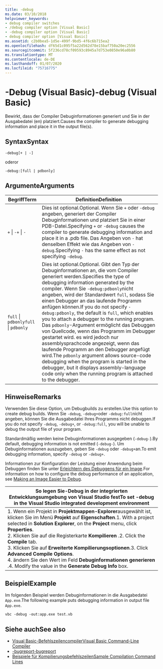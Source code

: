 ```yaml
---
title: -debug
ms.date: 03/10/2018
helpviewer_keywords:
- debug compiler switches
- /debug compiler option [Visual Basic]
- -debug compiler option [Visual Basic]
- debug compiler option [Visual Basic]
ms.assetid: c2b0bea5-1d5e-499f-9bd5-4f6c6b715ea2
ms.openlocfilehash: df65d1c095f5a22d562d78e15baf750a20ec2556
ms.sourcegitcommit: 5f236cd78cf09593c8945a7d753e0850e96a0b80
ms.translationtype: MT
ms.contentlocale: de-DE
ms.lasthandoff: 01/07/2020
ms.locfileid: "75716775"
---
```

# <a name="-debug-visual-basic"></a><span data-ttu-id="0cbeb-102">-Debug (Visual Basic)</span><span class="sxs-lookup"><span data-stu-id="0cbeb-102">-debug (Visual Basic)</span></span>

<span data-ttu-id="0cbeb-103">Bewirkt, dass der Compiler Debuginformationen generiert und Sie in der Ausgabedatei (en) platziert.</span><span class="sxs-lookup"><span data-stu-id="0cbeb-103">Causes the compiler to generate debugging information and place it in the output file(s).</span></span>

## <a name="syntax"></a><span data-ttu-id="0cbeb-104">Syntax</span><span class="sxs-lookup"><span data-stu-id="0cbeb-104">Syntax</span></span>

```console
-debug[+ | -]
```

<span data-ttu-id="0cbeb-105">oder</span><span class="sxs-lookup"><span data-stu-id="0cbeb-105">or</span></span>

```console
-debug:[full | pdbonly]
```

## <a name="arguments"></a><span data-ttu-id="0cbeb-106">Argumente</span><span class="sxs-lookup"><span data-stu-id="0cbeb-106">Arguments</span></span>

|<span data-ttu-id="0cbeb-107">Begriff</span><span class="sxs-lookup"><span data-stu-id="0cbeb-107">Term</span></span>|<span data-ttu-id="0cbeb-108">Definition</span><span class="sxs-lookup"><span data-stu-id="0cbeb-108">Definition</span></span>|
|---|---|
|<span data-ttu-id="0cbeb-109">`+` &#124; `-`</span><span class="sxs-lookup"><span data-stu-id="0cbeb-109">`+` &#124; `-`</span></span>|<span data-ttu-id="0cbeb-110">Dies ist optional.</span><span class="sxs-lookup"><span data-stu-id="0cbeb-110">Optional.</span></span> <span data-ttu-id="0cbeb-111">Wenn Sie `+` oder `-debug` angeben, generiert der Compiler Debuginformationen und platziert Sie in einer PDB-Datei.</span><span class="sxs-lookup"><span data-stu-id="0cbeb-111">Specifying `+` or `-debug` causes the compiler to generate debugging information and place it in a .pdb file.</span></span> <span data-ttu-id="0cbeb-112">Das Angeben von `-` hat denselben Effekt wie das Angeben von `-debug`.</span><span class="sxs-lookup"><span data-stu-id="0cbeb-112">Specifying `-` has the same effect as not specifying `-debug`.</span></span>|
|<span data-ttu-id="0cbeb-113">`full` &#124; `pdbonly`</span><span class="sxs-lookup"><span data-stu-id="0cbeb-113">`full` &#124; `pdbonly`</span></span>|<span data-ttu-id="0cbeb-114">Dies ist optional.</span><span class="sxs-lookup"><span data-stu-id="0cbeb-114">Optional.</span></span> <span data-ttu-id="0cbeb-115">Gibt den Typ der Debuginformationen an, die vom Compiler generiert werden.</span><span class="sxs-lookup"><span data-stu-id="0cbeb-115">Specifies the type of debugging information generated by the compiler.</span></span> <span data-ttu-id="0cbeb-116">Wenn Sie `-debug:pdbonly`nicht angeben, wird der Standardwert `full`, sodass Sie einen Debugger an das laufende Programm anfügen können.</span><span class="sxs-lookup"><span data-stu-id="0cbeb-116">If you do not specify `-debug:pdbonly`, the default is `full`, which enables you to attach a debugger to the running program.</span></span> <span data-ttu-id="0cbeb-117">Das `pdbonly`-Argument ermöglicht das Debuggen von Quellcode, wenn das Programm im Debugger gestartet wird. es wird jedoch nur assemblysprachcode angezeigt, wenn das laufende Programm an den Debugger angefügt wird.</span><span class="sxs-lookup"><span data-stu-id="0cbeb-117">The `pdbonly` argument allows source-code debugging when the program is started in the debugger, but it displays assembly-language code only when the running program is attached to the debugger.</span></span>|

## <a name="remarks"></a><span data-ttu-id="0cbeb-118">Hinweise</span><span class="sxs-lookup"><span data-stu-id="0cbeb-118">Remarks</span></span>

<span data-ttu-id="0cbeb-119">Verwenden Sie diese Option, um Debugbuilds zu erstellen.</span><span class="sxs-lookup"><span data-stu-id="0cbeb-119">Use this option to create debug builds.</span></span> <span data-ttu-id="0cbeb-120">Wenn Sie `-debug`, `-debug+`oder `-debug:full`nicht angeben, können Sie die Ausgabedatei Ihres Programms nicht debuggen.</span><span class="sxs-lookup"><span data-stu-id="0cbeb-120">If you do not specify `-debug`, `-debug+`, or `-debug:full`, you will be unable to debug the output file of your program.</span></span>

<span data-ttu-id="0cbeb-121">Standardmäßig werden keine Debuginformationen ausgegeben (`-debug-`).</span><span class="sxs-lookup"><span data-stu-id="0cbeb-121">By default, debugging information is not emitted (`-debug-`).</span></span> <span data-ttu-id="0cbeb-122">Um Debuginformationen auszugeben, geben Sie `-debug` oder `-debug+`an.</span><span class="sxs-lookup"><span data-stu-id="0cbeb-122">To emit debugging information, specify `-debug` or `-debug+`.</span></span>

<span data-ttu-id="0cbeb-123">Informationen zur Konfiguration der Leistung einer Anwendung beim Debuggen finden Sie unter [Erleichtern des Debuggens für ein Image](../../../framework/debug-trace-profile/making-an-image-easier-to-debug.md).</span><span class="sxs-lookup"><span data-stu-id="0cbeb-123">For information on how to configure the debug performance of an application, see [Making an Image Easier to Debug](../../../framework/debug-trace-profile/making-an-image-easier-to-debug.md).</span></span>

|<span data-ttu-id="0cbeb-124">So legen Sie-Debug in der integrierten Entwicklungsumgebung von Visual Studio fest</span><span class="sxs-lookup"><span data-stu-id="0cbeb-124">To set -debug in the Visual Studio integrated development environment</span></span>|
|---|
|<span data-ttu-id="0cbeb-125">1. Wenn ein Projekt in **Projektmappen-Explorer**ausgewählt ist, klicken Sie im Menü **Projekt** auf **Eigenschaften**.</span><span class="sxs-lookup"><span data-stu-id="0cbeb-125">1.  With a project selected in **Solution Explorer**, on the **Project** menu, click **Properties**.</span></span> <br /><span data-ttu-id="0cbeb-126">2. Klicken Sie auf die Registerkarte **Kompilieren** .</span><span class="sxs-lookup"><span data-stu-id="0cbeb-126">2.  Click the **Compile** tab.</span></span><br /><span data-ttu-id="0cbeb-127">3. Klicken Sie auf **Erweiterte Kompilierungsoptionen**.</span><span class="sxs-lookup"><span data-stu-id="0cbeb-127">3.  Click **Advanced Compile Options**.</span></span><br /><span data-ttu-id="0cbeb-128">4. ändern Sie den Wert im Feld **Debuginformationen generieren** .</span><span class="sxs-lookup"><span data-stu-id="0cbeb-128">4.  Modify the value in the **Generate Debug Info** box.</span></span>|

## <a name="example"></a><span data-ttu-id="0cbeb-129">Beispiel</span><span class="sxs-lookup"><span data-stu-id="0cbeb-129">Example</span></span>

<span data-ttu-id="0cbeb-130">Im folgenden Beispiel werden Debuginformationen in die Ausgabedatei `App.exe`.</span><span class="sxs-lookup"><span data-stu-id="0cbeb-130">The following example puts debugging information in output file `App.exe`.</span></span>

```console
vbc -debug -out:app.exe test.vb
```

## <a name="see-also"></a><span data-ttu-id="0cbeb-131">Siehe auch</span><span class="sxs-lookup"><span data-stu-id="0cbeb-131">See also</span></span>

- [<span data-ttu-id="0cbeb-132">Visual Basic-Befehlszeilencompiler</span><span class="sxs-lookup"><span data-stu-id="0cbeb-132">Visual Basic Command-Line Compiler</span></span>](../../../visual-basic/reference/command-line-compiler/index.md)
- [<span data-ttu-id="0cbeb-133">-bugreport</span><span class="sxs-lookup"><span data-stu-id="0cbeb-133">-bugreport</span></span>](../../../visual-basic/reference/command-line-compiler/bugreport.md)
- [<span data-ttu-id="0cbeb-134">Beispiele für Kompilierungsbefehlszeilen</span><span class="sxs-lookup"><span data-stu-id="0cbeb-134">Sample Compilation Command Lines</span></span>](../../../visual-basic/reference/command-line-compiler/sample-compilation-command-lines.md)
